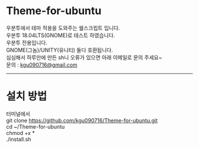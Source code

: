 # Theme-for-ubuntu
우분투에서 테마 적용을 도와주는 쉘스크립트 입니다.<br>
우분투 18.04LTS(GNOME)로 테스트 하였습니다.<br>
우분투 전용입니다.<br>
GNOME(그놈)/UNITY(유니티) 둘다 호환됩니다.<br>
심심해서 하루만에 만든 sh니 오류가 있으면 아래 이메일로 문의 주세요~<br>
문의 : <kgu090716@gmail.com>

--------------------------------------
# 설치 방법
터미널에서<br>
git clone https://github.com/kgu090716/Theme-for-ubuntu.git<br>
cd ~/Theme-for-ubuntu<br>
chmod +x *<br>
./install.sh<br>
